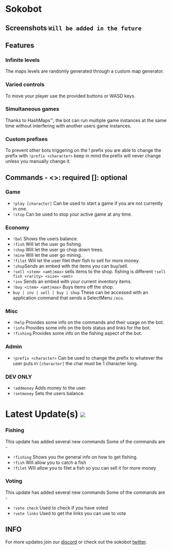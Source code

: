 # Sokobot
## Screenshots ``Will be added in the future``

## Features
### Infinite levels
The maps levels are randomly generated through a custom map generator.
### Varied controls
To move your player use the provided buttons or WASD keys.
### Simultaneous games
Thanks to HashMaps™️, the bot can run multiple game instances at the same time without interfering with another users game instances.
### Custom prefixes
To prevent other bots triggering on the ! prefix you are able to change the prefix with ``!prefix <character>`` keep in mind the prefix will never change unless you manually change it.

## Commands - <>: required []: optional

### Game
- ``!play [character]`` Can be used to start a game if you are not currently in one.
- ``!stop`` Can be used to stop your active game at any time.
### Economy
 - ``!bal`` Shows the users balance.
 - ``!fish`` Will let the user go fishing.
 - ``!chop`` Will let the user go chop down trees.
 - ``!mine`` Will let the user go mining.
 - ``!filet`` Will let the user filet their fish to sell for more money.
 - ``!shop``Sends an embed with the items you can buy/sell.
 - ``!sell <item> <amt|max>`` sells items to the shop. fishing is different ``!sell fish <rarity> <size> <amt>``
 - ``!inv`` Sends an embed with your current inventory items.
 - ``!buy <item> <amt|max>`` Buys items off the shop.
 - ``buy | inv | sell | buy | shop`` These can be accessed with an application command that sends a SelectMenu ``/eco``.
### Misc
- ``!help`` Provides some info on the commands and their usage on the bot.
- ``!info`` Provides some info on the bots status and links for the bot.
- ``!fishing`` Provides some info on the fishing aspect of the bot.
### Admin 
- ``!prefix <character>`` Can be used to change the prefix to whatever the user puts in ``[character]`` the char must be 1 character long.
### DEV ONLY
- ``!addmoney`` Adds money to the user.
- ``!setmoney`` Sets the users balance.

# Latest Update(s) ![](https://github.com/jman13378/Sokobot/blob/master/NEWr_50.png)
### Fishing
This update has added several new commands
Some of the commands are -
- ``!fishing`` Shows you the general info on how to get fishing.
- ``!fish`` Will allow you to catch a fish
- ``!filet`` Will allow you to filet a fish so you can sell it for more money
### Voting
This update has added several new commands
Some of the commands are -
- ``!vote check`` Used to check if you have voted
- ``!vote links`` Used to get the links you can use to vote
## INFO
For more updates join our [discord](https://discord.gg/T8yhmvVqph) or check out the sokobot [twitter](https://twitter.com/SokoBotStatus).
